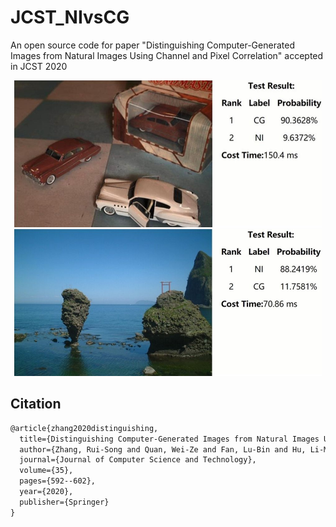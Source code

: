 # JCST_NIvsCG
An open source code for paper "Distinguishing Computer-Generated Images from Natural Images Using Channel and Pixel Correlation" accepted in JCST 2020
<div align=center><img width="492" height="235" src="https://github.com/Evergrow/JCST_NIvsCG/blob/master/images/img1.jpg"/>
<img width="492" height="235" src="https://github.com/Evergrow/JCST_NIvsCG/blob/master/images/img2.jpg"/></div>

## Citation
```latex
@article{zhang2020distinguishing,
  title={Distinguishing Computer-Generated Images from Natural Images Using Channel and Pixel Correlation},
  author={Zhang, Rui-Song and Quan, Wei-Ze and Fan, Lu-Bin and Hu, Li-Ming and Yan, Dong-Ming},
  journal={Journal of Computer Science and Technology},
  volume={35},
  pages={592--602},
  year={2020},
  publisher={Springer}
}
```
